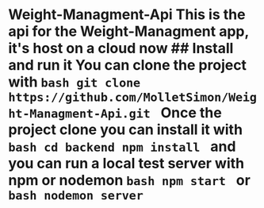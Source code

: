 # Weight-Managment-Api This is the api for the Weight-Managment app, it's host on a cloud now ## Install and run it You can clone the project with ```bash git clone https://github.com/MolletSimon/Weight-Managment-Api.git ``` Once the project clone you can install it with ```bash cd backend npm install ``` and you can run a local test server with npm or nodemon ```bash npm start ``` or ```bash nodemon server ```
